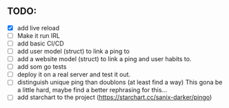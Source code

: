 ## TODO:

- [x] add live reload
- [ ] Make it run IRL
- [ ] add basic CI/CD
- [ ] add user model (struct) to link a ping to
- [ ] add a website model (struct) to link a ping and user habits to.
- [ ] add som go tests
- [ ] deploy it on a real server and test it out.
- [ ] distinguish unique ping than doublons (at least find a way)
    This gona be a little hard, maybe find a better rephrasing for this...
- [ ] add starchart to the project (https://starchart.cc/sanix-darker/pingo)

